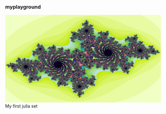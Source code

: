 ### myplayground

![alt text](https://github.com/lucascr91/playground/blob/master/performance/myfirstjuliafractal.png)
My first julia set